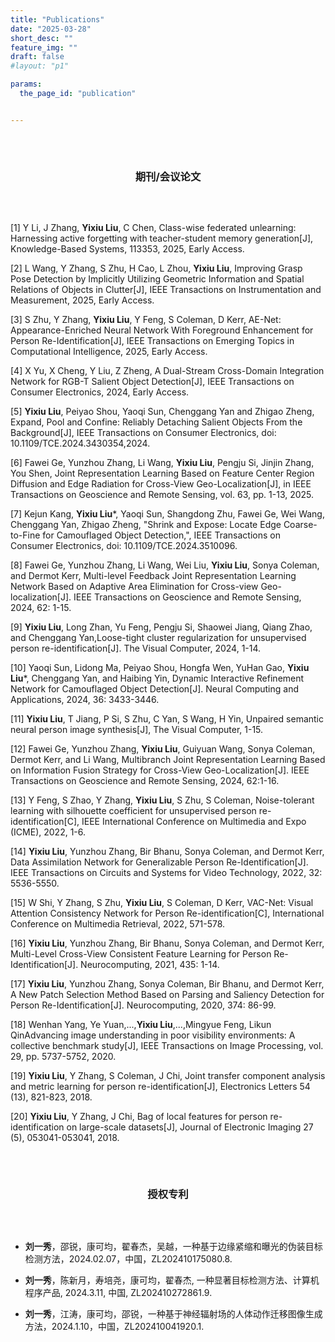 ```yaml
---
title: "Publications"
date: "2025-03-28"
short_desc: ""
feature_img: ""
draft: false
#layout: "p1"

params:
  the_page_id: "publication"


---
```


<div style="text-align: center; padding: 2rem 0"><h3>期刊/会议论文</h3></div>


[1] Y Li, J Zhang, **Yixiu Liu**, C Chen, Class-wise federated unlearning: Harnessing active forgetting with teacher-student memory generation[J], Knowledge-Based Systems, 113353, 2025, Early Access.

[2] L Wang, Y Zhang, S Zhu, H Cao, L Zhou, **Yixiu Liu**, Improving Grasp Pose Detection by Implicitly Utilizing Geometric Information and Spatial Relations of Objects in Clutter[J], IEEE Transactions on Instrumentation and Measurement, 2025, Early Access.

[3] S Zhu, Y Zhang, **Yixiu Liu**, Y Feng, S Coleman, D Kerr, AE-Net: Appearance-Enriched Neural Network With Foreground Enhancement for Person Re-Identification[J], IEEE Transactions on Emerging Topics in Computational Intelligence, 2025, Early Access.

[4] X Yu, X Cheng, Y Liu, Z Zheng, A Dual-Stream Cross-Domain Integration Network for RGB-T Salient Object Detection[J], IEEE Transactions on Consumer Electronics, 2024, Early Access.

[5] **Yixiu Liu**, Peiyao Shou, Yaoqi Sun, Chenggang Yan and Zhigao Zheng, Expand, Pool and Confine: Reliably Detaching Salient Objects From the Background[J], IEEE Transactions on Consumer Electronics, doi: 10.1109/TCE.2024.3430354,2024.

[6] Fawei Ge, Yunzhou Zhang, Li Wang, **Yixiu Liu**, Pengju Si, Jinjin Zhang, You Shen, Joint Representation Learning Based on Feature Center Region Diffusion and Edge Radiation for Cross-View Geo-Localization[J], in IEEE Transactions on Geoscience and Remote Sensing, vol. 63, pp. 1-13, 2025.

[7] Kejun Kang, **Yixiu Liu***, Yaoqi Sun, Shangdong Zhu, Fawei Ge, Wei Wang, Chenggang Yan, Zhigao Zheng, "Shrink and Expose: Locate Edge Coarse-to-Fine for Camouflaged Object Detection,", IEEE Transactions on Consumer Electronics, doi: 10.1109/TCE.2024.3510096.

[8] Fawei Ge, Yunzhou Zhang, Li Wang, Wei Liu, **Yixiu Liu**, Sonya Coleman, and Dermot Kerr, Multi-level Feedback Joint Representation Learning Network Based on Adaptive Area Elimination for Cross-view Geo-localization[J]. IEEE Transactions on Geoscience and Remote Sensing, 2024, 62: 1-15.

[9] **Yixiu Liu**, Long Zhan, Yu Feng, Pengju Si, Shaowei Jiang, Qiang Zhao, and Chenggang Yan,Loose-tight cluster regularization for unsupervised person re-identification[J]. The Visual Computer, 2024, 1-14.

[10] Yaoqi Sun, Lidong Ma, Peiyao Shou, Hongfa Wen, YuHan Gao, **Yixiu Liu***, Chenggang Yan, and Haibing Yin, Dynamic Interactive Refinement Network for Camouflaged Object Detection[J]. Neural Computing and Applications, 2024, 36: 3433-3446.

[11] **Yixiu Liu**, T Jiang, P Si, S Zhu, C Yan, S Wang, H Yin, Unpaired semantic neural person image synthesis[J], The Visual Computer, 1-15.

[12] Fawei Ge, Yunzhou Zhang, **Yixiu Liu**, Guiyuan Wang, Sonya Coleman, Dermot Kerr, and Li Wang, Multibranch Joint Representation Learning Based on Information Fusion Strategy for Cross-View Geo-Localization[J]. IEEE Transactions on Geoscience and Remote Sensing, 2024, 62:1-16.

[13] Y Feng, S Zhao, Y Zhang, **Yixiu Liu**, S Zhu, S Coleman, Noise-tolerant learning with silhouette coefficient for unsupervised person re-identification[C], IEEE International Conference on Multimedia and Expo (ICME), 2022, 1-6.

[14] **Yixiu Liu**, Yunzhou Zhang, Bir Bhanu, Sonya Coleman, and Dermot Kerr, Data Assimilation Network for Generalizable Person Re-Identification[J]. IEEE Transactions on Circuits and Systems for Video Technology, 2022, 32: 5536-5550.

[15] W Shi, Y Zhang, S Zhu, **Yixiu Liu**, S Coleman, D Kerr, VAC-Net: Visual Attention Consistency Network for Person Re-identification[C], International Conference on Multimedia Retrieval, 2022, 571-578.

[16] **Yixiu Liu**, Yunzhou Zhang, Bir Bhanu, Sonya Coleman, and Dermot Kerr, Multi-Level Cross-View Consistent Feature Learning for Person Re-Identification[J]. Neurocomputing, 2021, 435: 1-14.

[17] **Yixiu Liu**, Yunzhou Zhang, Sonya Coleman, Bir Bhanu, and Dermot Kerr, A New Patch Selection Method Based on Parsing and Saliency Detection for Person Re-Identification[J]. Neurocomputing, 2020, 374: 86-99.

[18] Wenhan Yang, Ye Yuan,...,**Yixiu Liu**,...,Mingyue Feng, Likun QinAdvancing image understanding in poor visibility environments: A collective benchmark study[J], IEEE Transactions on Image Processing, vol. 29, pp. 5737-5752, 2020.

[19] **Yixiu Liu**, Y Zhang, S Coleman, J Chi, Joint transfer component analysis and metric learning for person re-identification[J], Electronics Letters 54 (13), 821-823, 2018.

[20] **Yixiu Liu**, Y Zhang, J Chi, Bag of local features for person re-identification on large-scale datasets[J], Journal of Electronic Imaging 27 (5), 053041-053041, 2018.


<div style="text-align: center; padding: 2rem 0"><h3>授权专利</h3></div>


-	**刘一秀**，邵锐，康可均，翟春杰，吴越，一种基于边缘紧缩和曝光的伪装目标检测方法，2024.02.07，中国，ZL202410175080.8.

-	**刘一秀**，陈新月，寿培尧，康可均，翟春杰, 一种显著目标检测方法、计算机程序产品, 2024.3.11, 中国, ZL202410272861.9.

-	**刘一秀**，江涛，康可均，邵锐，一种基于神经辐射场的人体动作迁移图像生成方法，2024.1.10，中国，ZL202410041920.1.

### &nbsp;

